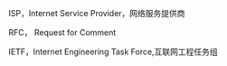 ISP，Internet Service Provider，网络服务提供商

RFC， Request for Comment

IETF，Internet Engineering Task Force,互联网工程任务组


